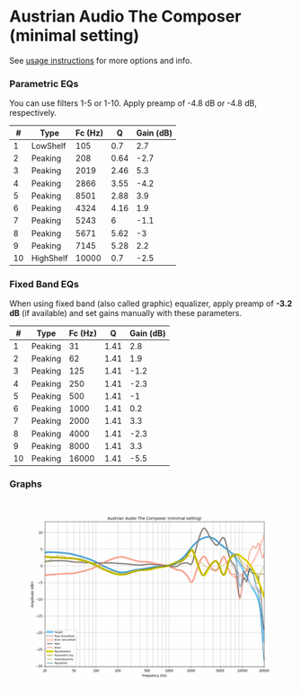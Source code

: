# Austrian Audio The Composer (minimal setting)
See [usage instructions](https://github.com/jaakkopasanen/AutoEq#usage) for more options and info.

### Parametric EQs
You can use filters 1-5 or 1-10. Apply preamp of -4.8 dB or -4.8 dB, respectively.

|   # | Type      |   Fc (Hz) |    Q |   Gain (dB) |
|-----|-----------|-----------|------|-------------|
|   1 | LowShelf  |       105 | 0.7  |         2.7 |
|   2 | Peaking   |       208 | 0.64 |        -2.7 |
|   3 | Peaking   |      2019 | 2.46 |         5.3 |
|   4 | Peaking   |      2866 | 3.55 |        -4.2 |
|   5 | Peaking   |      8501 | 2.88 |         3.9 |
|   6 | Peaking   |      4324 | 4.16 |         1.9 |
|   7 | Peaking   |      5243 | 6    |        -1.1 |
|   8 | Peaking   |      5671 | 5.62 |        -3   |
|   9 | Peaking   |      7145 | 5.28 |         2.2 |
|  10 | HighShelf |     10000 | 0.7  |        -2.5 |

### Fixed Band EQs
When using fixed band (also called graphic) equalizer, apply preamp of **-3.2 dB** (if available) and set gains manually with these parameters.

|   # | Type    |   Fc (Hz) |    Q |   Gain (dB) |
|-----|---------|-----------|------|-------------|
|   1 | Peaking |        31 | 1.41 |         2.8 |
|   2 | Peaking |        62 | 1.41 |         1.9 |
|   3 | Peaking |       125 | 1.41 |        -1.2 |
|   4 | Peaking |       250 | 1.41 |        -2.3 |
|   5 | Peaking |       500 | 1.41 |        -1   |
|   6 | Peaking |      1000 | 1.41 |         0.2 |
|   7 | Peaking |      2000 | 1.41 |         3.3 |
|   8 | Peaking |      4000 | 1.41 |        -2.3 |
|   9 | Peaking |      8000 | 1.41 |         3.3 |
|  10 | Peaking |     16000 | 1.41 |        -5.5 |

### Graphs
![](./Austrian%20Audio%20The%20Composer%20(minimal%20setting).png)

